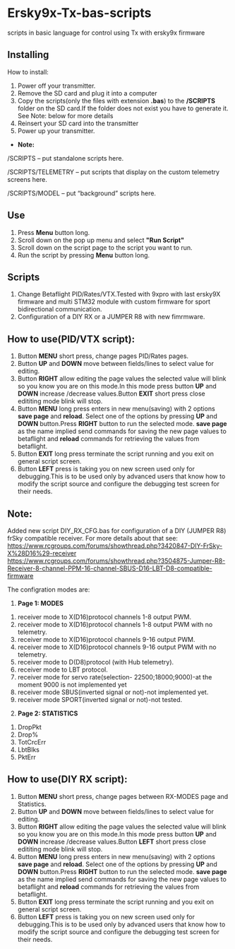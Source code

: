 # Ersky9x-Tx-bas-scripts
scripts in basic language for control using Tx with ersky9x firmware

## Installing
How to install:
1. Power off your transmitter.
2. Remove the SD card and plug it into a computer
3. Copy the scripts(only the files with extension **.bas**)  to the **/SCRIPTS** folder on the  SD card.If the folder does not exist you have to generate it. See Note: below for more details
4. Reinsert your SD card into the transmitter
5. Power up your transmitter.

- **Note:**

 /SCRIPTS – put standalone scripts here.
 
 /SCRIPTS/TELEMETRY – put scripts that display on the custom telemetry screens here.
 
 /SCRIPTS/MODEL – put “background” scripts here.

## Use
1. Press **Menu** button long.
2. Scroll down on the pop up menu and select **"Run Script"**
3. Scroll down on the script page to the script you want to run.
4. Run the script by pressing **Menu** button  long.

## Scripts
1. Change Betaflight PID/Rates/VTX.Tested with 9xpro with last ersky9X firmware and multi STM32 module with custom firmware for sport bidirectional communication.
2. Configuration of a DIY RX or a JUMPER R8 with new fimrmware.

## How to use(PID/VTX script):
1. Button  **MENU** short press, change pages PID/Rates pages.
2. Button **UP** and **DOWN** move between fields/lines to select value for editing.
3. Button **RIGHT** allow editing the page values the selected value will blink so you know you are on this mode.In this mode press button **UP** and **DOWN** increase /decrease values.Button **EXIT** short press close edititing mode blink will stop.
4. Button  **MENU** long press enters in new  menu(saving) with 2 options **save page** and **reload**. Select one of the options by pressing **UP** and **DOWN** button.Press **RIGHT** button to run the selected mode.
**save page** as the name implied send commands for  saving the new page values to betaflight and **reload** commands for retrieving the values from betaflight.
5. Button **EXIT** long press terminate the script running and you exit on general script screen.
6. Button **LEFT** press is taking you on new screen used only for debugging.This is to be used only by advanced users that know how to modify the script source and configure the debugging test screen for their needs.

## Note:
Added new script DIY_RX_CFG.bas for configuration of a DIY (JUMPER R8) frSky compatible receiver.
For more details about that see:
https://www.rcgroups.com/forums/showthread.php?3420847-DIY-FrSky-X%28D16%29-receiver
https://www.rcgroups.com/forums/showthread.php?3504875-Jumper-R8-Receiver-8-channel-PPM-16-channel-SBUS-D16-LBT-D8-compatible-firmware

The configration modes are:
1. **Page 1: MODES**

1) receiver mode to X(D16)protocol channels 1-8 output PWM.
2) receiver mode to X(D16)protocol channels 1-8 output PWM with no telemetry.
3) receiver mode to X(D16)protocol channels 9-16 output PWM.
4) receiver mode to X(D16)protocol channels 9-16 output PWM with no telemetry.
5) receiver mode to D(D8)protocol (with Hub telemetry).
6) receiver mode to LBT protocol.
7) receiver mode for servo rate(selection- 22500;18000;9000)-at the moment 9000 is not implemented yet
8) receiver mode SBUS(inverted signal or not)-not implemented yet.
9) receiver mode SPORT(inverted signal or not)-not tested.

2. **Page 2: STATISTICS**

1) DropPkt 
2) Drop%
3) TotCrcErr
4) LbtBlks
5) PktErr

## How to use(DIY RX script):
1. Button  **MENU** short press, change pages between RX-MODES page and Statistics.
2. Button **UP** and **DOWN** move between fields/lines to select value for editing.
3. Button **RIGHT** allow editing the page values the selected value will blink so you know you are on this mode.In this mode press button **UP** and **DOWN** increase /decrease values.Button **LEFT** short press close edititing mode blink will stop.
4. Button  **MENU** long press enters in new  menu(saving) with 2 options **save page** and **reload**. Select one of the options by pressing **UP** and **DOWN** button.Press **RIGHT** button to run the selected mode.
**save page** as the name implied send commands for  saving the new page values to betaflight and **reload** commands for retrieving the values from betaflight.
5. Button **EXIT** long press terminate the script running and you exit on general script screen.
6. Button **LEFT** press is taking you on new screen used only for debugging.This is to be used only by advanced users that know how to modify the script source and configure the debugging test screen for their needs.
